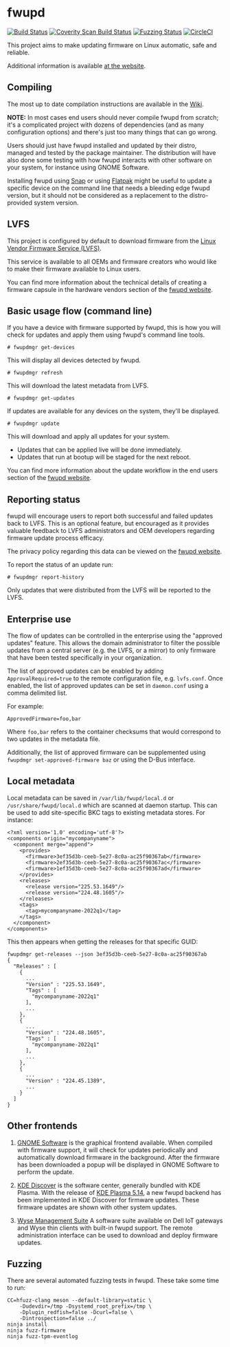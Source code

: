 # fwupd

[![Build Status](https://github.com/fwupd/fwupd/actions/workflows/main.yml/badge.svg)](https://github.com/fwupd/fwupd/actions/workflows/main.yml)
[![Coverity Scan Build Status](https://scan.coverity.com/projects/10744/badge.svg)](https://scan.coverity.com/projects/10744)
[![Fuzzing Status](https://oss-fuzz-build-logs.storage.googleapis.com/badges/fwupd.svg)](https://bugs.chromium.org/p/oss-fuzz/issues/list?sort=-opened&can=1&q=proj:fwupd)
[![CircleCI](https://circleci.com/gh/fwupd/fwupd/tree/main.svg?style=svg)](https://circleci.com/gh/fwupd/fwupd/tree/main)

This project aims to make updating firmware on Linux automatic, safe and reliable.

Additional information is available [at the website](https://fwupd.org/).

## Compiling

The most up to date compilation instructions are available in the [Wiki](https://github.com/fwupd/fwupd/wiki/Compilation).

**NOTE:** In most cases end users should never compile fwupd from scratch; it's a
complicated project with dozens of dependencies (and as many configuration options)
and there's just too many things that can go wrong.

Users should just have fwupd installed and updated by their distro, managed and
tested by the package maintainer.
The distribution will have also done some testing with how fwupd interacts with
other software on your system, for instance using GNOME Software.

Installing fwupd using [Snap](https://github.com/fwupd/fwupd/wiki/fwupd-snap)
or using [Flatpak](https://github.com/fwupd/fwupd/wiki/fwupd-flatpak) might be
useful to update a specific device on the command line that needs a bleeding
edge fwupd version, but it should not be considered as a replacement to the
distro-provided system version.

## LVFS

This project is configured by default to download firmware from the [Linux Vendor
Firmware Service (LVFS)](https://fwupd.org/).

This service is available to all OEMs and firmware creators who would like to make
their firmware available to Linux users.

You can find more information about the technical details of creating a firmware
capsule in the hardware vendors section of the [fwupd website](https://fwupd.org).

## Basic usage flow (command line)

If you have a device with firmware supported by fwupd, this is how you will check
for updates and apply them using fwupd's command line tools.

`# fwupdmgr get-devices`

This will display all devices detected by fwupd.

`# fwupdmgr refresh`

This will download the latest metadata from LVFS.

`# fwupdmgr get-updates`

If updates are available for any devices on the system, they'll be displayed.

`# fwupdmgr update`

This will download and apply all updates for your system.

* Updates that can be applied live will be done immediately.
* Updates that run at bootup will be staged for the next reboot.

You can find more information about the update workflow in the end
users section of the [fwupd website](https://fwupd.org).

## Reporting status

fwupd will encourage users to report both successful and failed updates back
to LVFS.  This is an optional feature, but encouraged as it provides valuable
feedback to LVFS administrators and OEM developers regarding firmware update
process efficacy.

The privacy policy regarding this data can be viewed on the [fwupd website](https://fwupd.org/privacy).

To report the status of an update run:

`# fwupdmgr report-history`

 Only updates that were distributed from the LVFS will be reported to the LVFS.

## Enterprise use

The flow of updates can be controlled in the enterprise using the
"approved updates" feature. This allows the domain administrator to filter
the possible updates from a central server (e.g. the LVFS, or a mirror)
to only firmware that have been tested specifically in your organization.

The list of approved updates can be enabled by adding `ApprovalRequired=true`
to the remote configuration file, e.g. `lvfs.conf`. Once enabled, the
list of approved updates can be set in `daemon.conf` using a comma delimited list.

For example:

    ApprovedFirmware=foo,bar

Where `foo,bar` refers to the container checksums that would correspond
to two updates in the metadata file.

Additionally, the list of approved firmware can be supplemented using
`fwupdmgr set-approved-firmware baz` or using the D-Bus interface.

## Local metadata

Local metadata can be saved in `/var/lib/fwupd/local.d` or `/usr/share/fwupd/local.d`
which are scanned at daemon startup. This can be used to add site-specific BKC
tags to existing metadata stores. For instance:

    <?xml version='1.0' encoding='utf-8'?>
    <components origin="mycompanyname">
      <component merge="append">
        <provides>
          <firmware>3ef35d3b-ceeb-5e27-8c0a-ac25f90367ab</firmware>
          <firmware>2ef35d3b-ceeb-5e27-8c0a-ac25f90367ac</firmware>
          <firmware>1ef35d3b-ceeb-5e27-8c0a-ac25f90367ad</firmware>
        </provides>
        <releases>
          <release version="225.53.1649"/>
          <release version="224.48.1605"/>
        </releases>
        <tags>
          <tag>mycompanyname-2022q1</tag>
        </tags>
      </component>
    </components>

This then appears when getting the releases for that specific GUID:

    fwupdmgr get-releases --json 3ef35d3b-ceeb-5e27-8c0a-ac25f90367ab
    {
      "Releases" : [
        {
          ...
          "Version" : "225.53.1649",
          "Tags" : [
            "mycompanyname-2022q1"
          ],
          ...
        },
        {
          ...
          "Version" : "224.48.1605",
          "Tags" : [
            "mycompanyname-2022q1"
          ],
          ...
        },
        {
          ...
          "Version" : "224.45.1389",
          ...
        }
      ]
    }

## Other frontends

1. [GNOME Software](https://wiki.gnome.org/Apps/Software) is the graphical
 frontend available. When compiled with firmware support, it will check for
 updates periodically and automatically download firmware in the background.
 After the firmware has been downloaded a popup will be displayed in GNOME
 Software to perform the update.

2. [KDE Discover](https://userbase.kde.org/Discover) is the software center,
 generally bundled with KDE Plasma. With the release of
 [KDE Plasma 5.14](https://www.kde.org/announcements/plasma-5.14.0.php),
 a new fwupd backend has been implemented in KDE Discover for firmware updates.
 These firmware updates are shown with other system updates.

3. [Wyse Management Suite](https://www.dell.com/en-us/work/shop/wyse-endpoints-and-software/wyse-management-suite/spd/wyse-wms)
 A software suite available on Dell IoT gateways and Wyse thin clients with built-in fwupd support.
 The remote administration interface can be used to download and deploy firmware
 updates.

## Fuzzing

There are several automated fuzzing tests in fwupd. These take some time to run:

    CC=hfuzz-clang meson --default-library=static \
        -Dudevdir=/tmp -Dsystemd_root_prefix=/tmp \
        -Dplugin_redfish=false -Dcurl=false \
        -Dintrospection=false ../
    ninja install
    ninja fuzz-firmware
    ninja fuzz-tpm-eventlog
